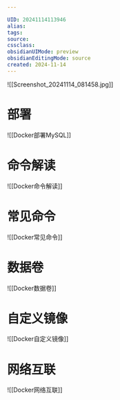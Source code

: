 ```yaml
---

UID: 20241114113946 
alias: 
tags: 
source: 
cssclass: 
obsidianUIMode: preview
obsidianEditingMode: source
created: 2024-11-14
---
```



![[Screenshot_20241114_081458.jpg]]

# 部署
![[Docker部署MySQL]]

# 命令解读
![[Docker命令解读]]

# 常见命令
![[Docker常见命令]]

# 数据卷
![[Docker数据卷]]

# 自定义镜像
![[Docker自定义镜像]]

# 网络互联
![[Docker网络互联]]






